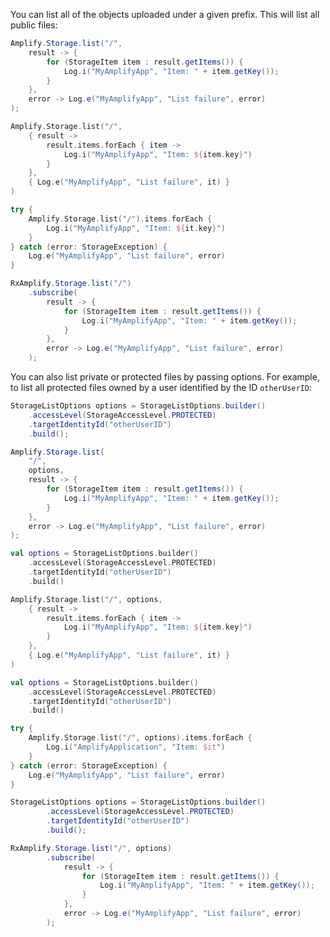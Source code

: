 You can list all of the objects uploaded under a given prefix. This will list all public files:

<amplify-block-switcher>
<amplify-block name="Java">

```java
Amplify.Storage.list("/",
    result -> {
        for (StorageItem item : result.getItems()) {
            Log.i("MyAmplifyApp", "Item: " + item.getKey());
        }
    },
    error -> Log.e("MyAmplifyApp", "List failure", error)
);
```

</amplify-block>
<amplify-block name="Kotlin - Callbacks">

```kotlin
Amplify.Storage.list("/",
    { result ->
        result.items.forEach { item ->
            Log.i("MyAmplifyApp", "Item: ${item.key}")
        }
    },
    { Log.e("MyAmplifyApp", "List failure", it) }
)
```

</amplify-block>
<amplify-block name="Kotlin - Coroutines (Beta)">

```kotlin
try {
    Amplify.Storage.list("/").items.forEach {
        Log.i("MyAmplifyApp", "Item: ${it.key}")
    }
} catch (error: StorageException) {
    Log.e("MyAmplifyApp", "List failure", error)
}
```

</amplify-block>
<amplify-block name="RxJava">

```java
RxAmplify.Storage.list("/")
    .subscribe(
        result -> {
            for (StorageItem item : result.getItems()) {
                Log.i("MyAmplifyApp", "Item: " + item.getKey());
            }
        },
        error -> Log.e("MyAmplifyApp", "List failure", error)
    );
```

</amplify-block>
</amplify-block-switcher>

You can also list private or protected files by passing options. For example, to list all protected files owned by a user identified by the ID `otherUserID`:

<amplify-block-switcher>
<amplify-block name="Java">

```java
StorageListOptions options = StorageListOptions.builder()
    .accessLevel(StorageAccessLevel.PROTECTED)
    .targetIdentityId("otherUserID")
    .build();

Amplify.Storage.list(
    "/",
    options,
    result -> {
        for (StorageItem item : result.getItems()) {
            Log.i("MyAmplifyApp", "Item: " + item.getKey());
        }
    },
    error -> Log.e("MyAmplifyApp", "List failure", error)
);
```

</amplify-block>
<amplify-block name="Kotlin - Callbacks">

```kotlin
val options = StorageListOptions.builder()
    .accessLevel(StorageAccessLevel.PROTECTED)
    .targetIdentityId("otherUserID")
    .build()

Amplify.Storage.list("/", options,
    { result ->
        result.items.forEach { item ->
            Log.i("MyAmplifyApp", "Item: ${item.key}")
        }
    },
    { Log.e("MyAmplifyApp", "List failure", it) }
)
```

</amplify-block>
<amplify-block name="Kotlin - Coroutines (Beta)">

```kotlin
val options = StorageListOptions.builder()
    .accessLevel(StorageAccessLevel.PROTECTED)
    .targetIdentityId("otherUserID")
    .build()

try {
    Amplify.Storage.list("/", options).items.forEach {
        Log.i("AmplifyApplication", "Item: $it")
    }
} catch (error: StorageException) {
    Log.e("MyAmplifyApp", "List failure", error)
}
```

</amplify-block>
<amplify-block name="RxJava">

```java
StorageListOptions options = StorageListOptions.builder()
        .accessLevel(StorageAccessLevel.PROTECTED)
        .targetIdentityId("otherUserID")
        .build();

RxAmplify.Storage.list("/", options)
        .subscribe(
            result -> {
                for (StorageItem item : result.getItems()) {
                    Log.i("MyAmplifyApp", "Item: " + item.getKey());
                }
            },
            error -> Log.e("MyAmplifyApp", "List failure", error)
        );
```

</amplify-block>
</amplify-block-switcher>
